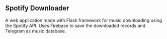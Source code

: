 ## Spotify Downloader 

A web application made with Flask framework for music downloading using the Spotify API. Uses Firebase to save the downloaded records and Telegram as music database.
